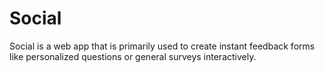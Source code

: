 # Social
Social is a web app that is primarily used to create instant feedback forms like personalized questions or general surveys interactively.
